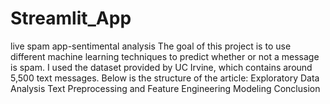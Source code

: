 # Streamlit_App
live spam app-sentimental analysis
The goal of this project is to use different machine learning techniques to predict whether or not a message is spam. I used the dataset provided by UC Irvine, which contains around 5,500 text messages. Below is the structure of the article:
Exploratory Data Analysis
Text Preprocessing and Feature Engineering
Modeling
Conclusion
